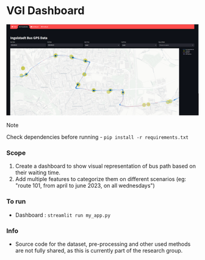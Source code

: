 # VGI Dashboard

![dashboard_view](dashboard_view.png)

> [!NOTE]  
> Check dependencies before running - ```pip install -r requirements.txt```

### Scope
1. Create a dashboard to show visual representation of bus path based on their waiting time.
2. Add multiple features to categorize them on different scenarios (eg: "route 101, from april to june 2023, on all wednesdays")

### To run
- Dashboard : ```streamlit run my_app.py```

### Info
- Source code for the dataset, pre-processing and other used methods are not fully shared, as this is currently part of the research group.
